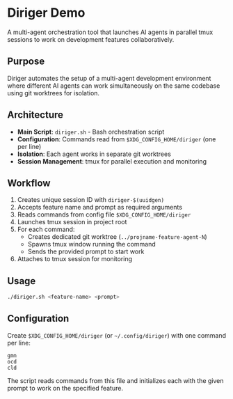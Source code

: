 # Diriger Demo

A multi-agent orchestration tool that launches AI agents in parallel tmux sessions to work on development features collaboratively.

## Purpose

Diriger automates the setup of a multi-agent development environment where different AI agents can work simultaneously on the same codebase using git worktrees for isolation.

## Architecture

- **Main Script**: `diriger.sh` - Bash orchestration script
- **Configuration**: Commands read from `$XDG_CONFIG_HOME/diriger` (one per line)
- **Isolation**: Each agent works in separate git worktrees
- **Session Management**: tmux for parallel execution and monitoring

## Workflow

1. Creates unique session ID with `diriger-$(uuidgen)`
2. Accepts feature name and prompt as required arguments
3. Reads commands from config file `$XDG_CONFIG_HOME/diriger`
4. Launches tmux session in project root
5. For each command:
   - Creates dedicated git worktree (`../projname-feature-agent-N`)
   - Spawns tmux window running the command
   - Sends the provided prompt to start work
6. Attaches to tmux session for monitoring

## Usage

```bash
./diriger.sh <feature-name> <prompt>
```

## Configuration

Create `$XDG_CONFIG_HOME/diriger` (or `~/.config/diriger`) with one command per line:

```
gmn
ocd  
cld
```

The script reads commands from this file and initializes each with the given prompt to work on the specified feature.